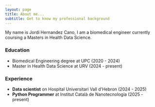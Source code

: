 ```yaml
---
layout: page
title: About me...
subtitle: Get to know my professional background
---
```


My name is Jordi Hernandez Cano, I am a biomedical engineer currently coursing a Masters in Health Data Science. 

### Education

- Biomedical Engineering degree at UPC (2020 - 2024)
- Master in Health Data Science at URV (2024 - present)


### Experience
- **Data scientist** on Hospital Universitari Vall d'Hebron (2024 - 2025)
- **Python Programmer** at Institut Català de Nanotecnología (2025 - present)
